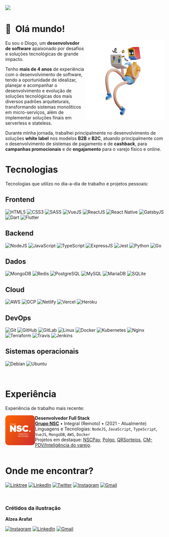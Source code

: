 ![](https://komarev.com/ghpvc/?username=eu-diogo-ferreira&color=0440DE)

# 👋 &nbsp;Olá mundo!

<img src="assets/images/robot-computer.png" min-width="250px" m ax-width="250px" width="250px" align="right" alt="Robô utilizando um computador">

<p align="left">
  Eu sou o Diogo, um <strong>desenvolvedor de software</strong> apaixonado por desafios e soluções tecnológicas de grande impacto.
</p>

<p align="left">
  Tenho <strong>mais de 4 anos</strong> de experiência com o desenvolvimento de software, tendo a oportunidade de idealizar, planejar e acompanhar o desenvolvimento e evolução de soluções tecnológicas dos mais diversos padrões arquiteturais, transformando sistemas monolíticos em micro-serviços, além de implementar soluções finais em serverless e stateless.
</p>

<p align="left">
  Durante minha jornada, trabalhei principalmente no desenvolvimento de soluções <strong>white label</strong> nos modelos <strong>B2B</strong> e <strong>B2C</strong>, atuando principalmente com o desenvolvimento de sistemas de pagamento e de <strong>cashback</strong>, para <strong>campanhas promocionais</strong> e de <strong>engajamento</strong> para o varejo físico e online.
</p>

# Tecnologias
Tecnologias que utilizo no dia-a-dia de trabalho e projetos pessoais:

## Frontend

  ![HTML5](https://img.shields.io/badge/HTML5-E34F26?style=for-the-badge&logo=html5&logoColor=white)
  ![CSS3](https://img.shields.io/badge/CSS3-1572B6?style=for-the-badge&logo=css3&logoColor=white)
  ![SASS](https://img.shields.io/badge/Sass-CC6699?style=for-the-badge&logo=sass&logoColor=white)
  ![VueJS](https://img.shields.io/badge/Vue.js-35495E?style=for-the-badge&logo=vue.js&logoColor=4FC08D)
  ![ReactJS](https://img.shields.io/badge/React-20232A?style=for-the-badge&logo=react&logoColor=61DAFB)
  ![React Native](	https://img.shields.io/badge/React_Native-20232A?style=for-the-badge&logo=react&logoColor=61DAFB)
  ![GatsbyJS](https://img.shields.io/badge/Gatsby-663399?style=for-the-badge&logo=gatsby&logoColor=white)
  ![Dart](https://img.shields.io/badge/Dart-0175C2?style=for-the-badge&logo=dart&logoColor=white)
  ![Flutter](https://img.shields.io/badge/Flutter-02569B?style=for-the-badge&logo=flutter&logoColor=white)

## Backend

  ![NodeJS](https://img.shields.io/badge/Node.js-43853D?style=for-the-badge&logo=node.js&logoColor=white)
  ![JavaScript](https://img.shields.io/badge/JavaScript-F7DF1E?style=for-the-badge&logo=javascript&logoColor=black)
  ![TypeScript](https://img.shields.io/badge/TypeScript-007ACC?style=for-the-badge&logo=typescript&logoColor=white)
  ![ExpressJS](https://img.shields.io/badge/Express.js-404D59?style=for-the-badge)
  ![Jest](https://img.shields.io/badge/-jest-%23C21325?style=for-the-badge&logo=jest&logoColor=white)
  ![Python](https://img.shields.io/badge/Python-3776AB?style=for-the-badge&logo=python&logoColor=white)
  ![Go](https://img.shields.io/badge/Go-00ADD8?style=for-the-badge&logo=go&logoColor=white)

## Dados
  
  ![MongoDB](https://img.shields.io/badge/MongoDB-4EA94B?style=for-the-badge&logo=mongodb&logoColor=white)
  ![Redis](https://img.shields.io/badge/Redis-D9281A?style=for-the-badge&logo=redis&logoColor=white)
  ![PostgreSQL](https://img.shields.io/badge/PostgreSQL-316192?style=for-the-badge&logo=postgresql&logoColor=white)
  ![MySQL](https://img.shields.io/badge/MySQL-00000F?style=for-the-badge&logo=mysql&logoColor=white)
  ![MariaDB](https://img.shields.io/badge/MariaDB-01529E?style=for-the-badge&logo=mariadb&logoColor=white)
  ![SQLite](https://img.shields.io/badge/SQLite-07405E?style=for-the-badge&logo=sqlite&logoColor=white)

## Cloud

  ![AWS](https://img.shields.io/badge/AWS-%23FF9900.svg?style=for-the-badge&logo=amazon-aws&logoColor=white)
  ![GCP](https://img.shields.io/badge/Google_Cloud-4285F4?style=for-the-badge&logo=google-cloud&logoColor=white)
  ![Netlify](https://img.shields.io/badge/Netlify-00C7B7?style=for-the-badge&logo=netlify&logoColor=white)
  ![Vercel](https://img.shields.io/badge/vercel-%23000000.svg?style=for-the-badge&logo=vercel&logoColor=white)
  ![Heroku](https://img.shields.io/badge/Heroku-430098?style=for-the-badge&logo=heroku&logoColor=white)

## DevOps

  ![Git](https://img.shields.io/badge/Git-E34F26?style=for-the-badge&logo=git&logoColor=white)
  ![GitHub](https://img.shields.io/badge/github-%23121011.svg?style=for-the-badge&logo=github&logoColor=white)
  ![GitLab](https://img.shields.io/badge/gitlab-%23181717.svg?style=for-the-badge&logo=gitlab&logoColor=white)
  ![Linux](https://img.shields.io/badge/Linux-E34F26?style=for-the-badge&logo=linux&logoColor=black)
  ![Docker](https://img.shields.io/badge/Docker-2496ED?style=for-the-badge&logo=docker&logoColor=white)
  ![Kubernetes](https://img.shields.io/badge/Kubernetes-326DE6?style=for-the-badge&logo=kubernetes&logoColor=white)
  ![Nginx](https://img.shields.io/badge/Nginx-009639?style=for-the-badge&logo=nginx&logoColor=white)
  ![Terraform](https://img.shields.io/badge/Terraform-7B42BC?style=for-the-badge&logo=terraform&logoColor=white)
  ![Travis](https://img.shields.io/badge/Travis-E4D766?style=for-the-badge&logo=travis&logoColor=white)
  ![Jenkins](https://img.shields.io/badge/Jenkins-D33833?style=for-the-badge&logo=jenkins&logoColor=white)

## Sistemas operacionais

  ![Debian](https://img.shields.io/badge/Debian-D70A53?style=for-the-badge&logo=debian&logoColor=white)
  ![Ubuntu](https://img.shields.io/badge/Ubuntu-E95420?style=for-the-badge&logo=ubuntu&logoColor=white)

<br/>

# Experiência
Experiência de trabalho mais recente:

[<img align="left" height="94px" width="94px" alt="Grupo NSC" src="./assets/images/logo-grupo-nsc.png" style="border-radius:10px;"/>](https://www.gruponsc.com.br/)

**Desenvolvedor Full Stack** \
[**Grupo NSC**](https://www.gruponsc.com.br/) • Integral (Remoto) • (2021 - Atualmente)\
Linguagens e Tecnologias: `NodeJS`, `JavaScript`, `TypeScript`, `VueJS`, `MongoDB`, `AWS`, `Docker`\
Projetos em destaque: [NSCPay](https://www.gruponsc.com.br/), [Polgo](https://polgo.com.br/), [QRSorteios](https://www.qrsorteios.com.br/), [CM-PDV/Inteligência do varejo](https://www.gruponsc.com.br/).
<br/>
<br/>

# Onde me encontrar?
  [![Linktree](https://img.shields.io/badge/linktree-1de9b6?style=for-the-badge&logo=linktree&logoColor=white&link=https://linktr.ee/eu.diogo.ferreira)](https://linktr.ee/eu.diogo.ferreira)
  [![LinkedIn](https://img.shields.io/badge/linkedin-%230077B5.svg?style=for-the-badge&logo=linkedin&logoColor=white&link=https://www.linkedin.com/in/diogo-ferreira-developer)](https://www.linkedin.com/in/diogo-ferreira-developer)
  [![Twitter](https://img.shields.io/badge/Twitter-%231DA1F2.svg?style=for-the-badge&logo=Twitter&logoColor=white&link=https://twitter.com/dhiogo_fer)](https://twitter.com/dhiogo_fer)
  [![Instagram](https://img.shields.io/badge/Instagram-%23E4405F.svg?style=for-the-badge&logo=Instagram&logoColor=white&link=https://www.instagram.com/eu.diogo.ferreira)](https://www.instagram.com/eu.diogo.ferreira)
  [![Gmail](https://img.shields.io/badge/Gmail-D14836?style=for-the-badge&logo=gmail&logoColor=white&link=mailto:eu.diogo.ferreira.santos@gmail.com)](mailto:eu.diogo.ferreira.santos@gmail.com)

<br/>

### Crétidos da ilustração

**Alzea Arafat**

  [![Instagram](https://img.shields.io/badge/Instagram-%23E4405F.svg?style=for-the-badge&logo=Instagram&logoColor=white&link=https://www.instagram.com/alzearafat)](https://www.instagram.com/alzearafat)
  [![LinkedIn](https://img.shields.io/badge/linkedin-%230077B5.svg?style=for-the-badge&logo=linkedin&logoColor=white&link=https://www.linkedin.com/in/alzea)](https://www.linkedin.com/in/alzea)
  [![Gmail](https://img.shields.io/badge/Gmail-D14836?style=for-the-badge&logo=gmail&logoColor=white&link=mailto:alzea.arafat@gmail.com)](mailto:alzea.arafat@gmail.com)
